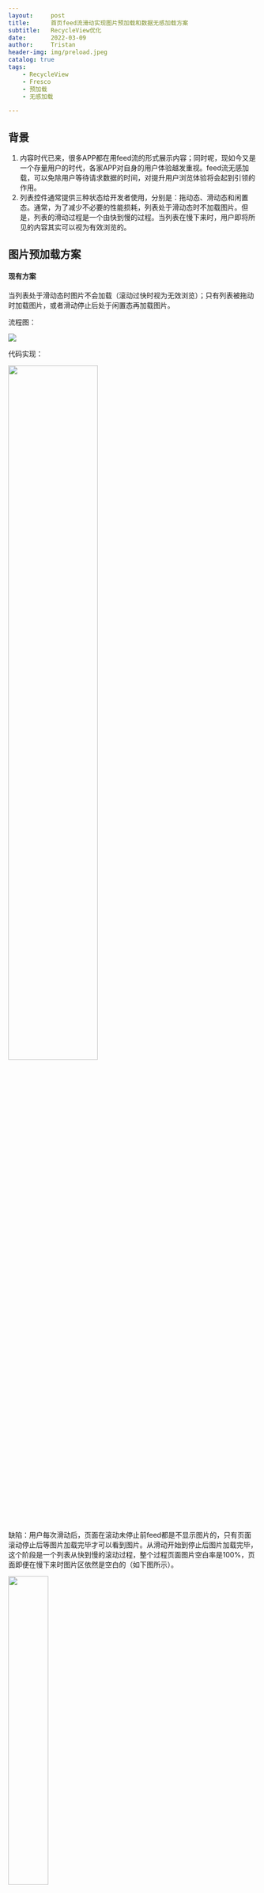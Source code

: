 ```yaml
---
layout:     post
title:      首页feed流滑动实现图片预加载和数据无感加载方案
subtitle:   RecycleView优化
date:       2022-03-09
author:     Tristan
header-img: img/preload.jpeg
catalog: true
tags:
    - RecycleView
    - Fresco
    - 预加载
    - 无感加载

---
```


## 背景
1. 内容时代已来，很多APP都在用feed流的形式展示内容；同时呢，现如今又是一个存量用户的时代，各家APP对自身的用户体验越发重视。feed流无感加载，可以免除用户等待请求数据的时间，对提升用户浏览体验将会起到引领的作用。
2. 列表控件通常提供三种状态给开发者使用，分别是：拖动态、滑动态和闲置态。通常，为了减少不必要的性能损耗，列表处于滑动态时不加载图片。但是，列表的滑动过程是一个由快到慢的过程。当列表在慢下来时，用户即将所见的内容其实可以视为有效浏览的。

## 图片预加载方案
#### 现有方案
当列表处于滑动态时图片不会加载（滚动过快时视为无效浏览）；只有列表被拖动时加载图片，或者滑动停止后处于闲置态再加载图片。

流程图：

<img  referrerPolicy="no-referrer"   referrerPolicy="no-referrer"  src="https://raw.githubusercontent.com/tristanzeng/tristanzeng.github.io/master/img/preload1.png" width="auto" style="display: block;"/>

代码实现：

<img  referrerPolicy="no-referrer"   referrerPolicy="no-referrer"  src="https://raw.githubusercontent.com/tristanzeng/tristanzeng.github.io/master/img/preload2.png" width="60%" style="display: block;"/>

缺陷：用户每次滑动后，页面在滚动未停止前feed都是不显示图片的，只有页面滚动停止后等图片加载完毕才可以看到图片。从滑动开始到停止后图片加载完毕，这个阶段是一个列表从快到慢的滚动过程，整个过程页面图片空白率是100%，页面即便在慢下来时图片区依然是空白的（如下图所示）。

<img  referrerPolicy="no-referrer"   referrerPolicy="no-referrer"  src="https://raw.githubusercontent.com/tristanzeng/tristanzeng.github.io/master/img/preload3.jpg" width="40%" style="display: block;"/>

#### 预加载方案
给列表控件增加一个“将停”态，待列表滚动变慢进入这个状态时提前加载图片。

<img  referrerPolicy="no-referrer"   referrerPolicy="no-referrer"  src="https://raw.githubusercontent.com/tristanzeng/tristanzeng.github.io/master/img/preload4.png" width="auto" style="display: block;"/>

技术实现：重写列表控件的onScrolled(int velocityX, int velocityY)方法，其中velocityY表示垂直方向滑动速度。当列表处于滑动态时，计算滑动速度是否小于设定的阈值，如果小于的话则把列表状态改为“将停”的状态，同时通知状态已变更。编码如下：

<img  referrerPolicy="no-referrer"   referrerPolicy="no-referrer"  src="https://raw.githubusercontent.com/tristanzeng/tristanzeng.github.io/master/img/preload5.png" width="60%" style="display: block;"/>

新增状态之前，只会在拖动态和闲置态加载图片；新增状态之后，在新的“将停”状态下也开启图片加载。

<img  referrerPolicy="no-referrer"   referrerPolicy="no-referrer"  src="https://raw.githubusercontent.com/tristanzeng/tristanzeng.github.io/master/img/preload6.png" width="60%" style="display: block;"/>

将停状态下的效果图：

<img  referrerPolicy="no-referrer"   referrerPolicy="no-referrer"  src="https://raw.githubusercontent.com/tristanzeng/tristanzeng.github.io/master/img/preload7.jpg" width="40%" style="display: block;"/>

#### 小结
给列表增加一个将停的状态，本质上是给列表提供了一个预处理的时机，让列表赋有了预加载能力。在将停态触发图片加载，当列表滚动变慢时图片也能及时显示，从而减少了正常视觉上的页面空白率，起到有效提升用户体验的作用。

## 数据无感加载方案
#### 现有方案
当列表滑动到最后一项，给用户展示一个文案或动画，示意程序正在请求下一页数据；待程序请求新数据完成后，取消展示的提示文案或动画，然后把新的一页数据追加载到列表。

<img  referrerPolicy="no-referrer"   referrerPolicy="no-referrer"  src="https://raw.githubusercontent.com/tristanzeng/tristanzeng.github.io/master/img/load1.jpeg" width="40%"/>&nbsp;&nbsp;<img  referrerPolicy="no-referrer"   referrerPolicy="no-referrer"  src="https://raw.githubusercontent.com/tristanzeng/tristanzeng.github.io/master/img/load2.jpeg" width="40%"/>

缺陷：用户每次浏览到列表底部需要等待新的数据请求完成（动画结束）后才能继续上滑浏览更多信息。

流程图：

<img  referrerPolicy="no-referrer"   referrerPolicy="no-referrer"  src="https://raw.githubusercontent.com/tristanzeng/tristanzeng.github.io/master/img/load3.png" width="auto" style="display: block;"/>

代码实现：

<img  referrerPolicy="no-referrer"   referrerPolicy="no-referrer"  src="https://raw.githubusercontent.com/tristanzeng/tristanzeng.github.io/master/img/load4.png" width="60%" style="display: block;"/>

#### 无感加载方案
提前请求下一页数据并加载，同时限制列表的最大滑动速度，双举确保列表滑动到原有内容的最后一项时请求已完成加载。

1）提前请求下一页数据并加载，用程序化的思路设计——当列表滑至倒数第n项时开始请求新数据。

2）滑动是一个由快到慢的减速运动，限制最大滑动速度其实是限制了滑动的初速度。

<img  referrerPolicy="no-referrer"   referrerPolicy="no-referrer"  src="https://raw.githubusercontent.com/tristanzeng/tristanzeng.github.io/master/img/load5.png" width="auto" style="display: block;"/>

除此之外，为了不过分限制滑动的速度，同时又保证提前加载数据，特意为RecycleView的滑动添加了一个临界态，这样可以多一次预判的时机，整体流程上将会保持一个均衡的参数配置。

代码实现1：

<img  referrerPolicy="no-referrer"   referrerPolicy="no-referrer"  src="https://raw.githubusercontent.com/tristanzeng/tristanzeng.github.io/master/img/load6.png" width="60%" style="display: block;"/>

代码实现2：

<img  referrerPolicy="no-referrer"   referrerPolicy="no-referrer"  src="https://raw.githubusercontent.com/tristanzeng/tristanzeng.github.io/master/img/load7.png" width="60%" style="display: block;"/>

#### 小结
本方案为滑动列表控件提供了一套数据加载时机完全可配的方案，开发者通过设置两三个关键参数，完全可以实现feed流滑动过程中数据的无感加载，从而免除了feed流滑动浏览过程中的等待时间，将有效提升APP的使用体验。

## 整体效果
<video id="video" controls="" preload="none" poster="https://wos.58cdn.com.cn/IjGfEdCbIlr/ishare/pic_5aXUXUd1Wc375ad17bV9VaU53513XUV9.png">
<source id="mp4" src="https://wos.58cdn.com.cn/IjGfEdCbIlr/ishare/ishare_circle_ishare_1637723501703.mp4" type="video/mp4">
</video>

## 总结
1. 通过自定义列表控件，给列表增加一个新的将停态，为列表控件赋能，让列表有了预加载机制。这个预加载机制，既可以保证滑动过程中不过度开销性能，又可以让图片及时显示。
2. 通过三个维度（滑动位置、滑动速度、滑动状态）的综合实现和参数配置，有效的把数据加载时机控制在了列表滑动触底之前，从而在产品策略上实现了feed流无感知加载数据的能力。

